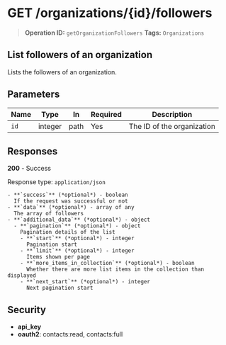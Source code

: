 # GET /organizations/{id}/followers

> **Operation ID:** `getOrganizationFollowers`
> **Tags:** `Organizations`

## List followers of an organization

Lists the followers of an organization.

## Parameters

| Name | Type | In | Required | Description |
|------|------|-------|----------|-------------|
| `id` | integer | path | Yes | The ID of the organization |

## Responses

**200** - Success

Response type: `application/json`

```
- **`success`** (*optional*) - boolean
  If the request was successful or not
- **`data`** (*optional*) - array of any
  The array of followers
- **`additional_data`** (*optional*) - object
  - **`pagination`** (*optional*) - object
    Pagination details of the list
    - **`start`** (*optional*) - integer
      Pagination start
    - **`limit`** (*optional*) - integer
      Items shown per page
    - **`more_items_in_collection`** (*optional*) - boolean
      Whether there are more list items in the collection than displayed
    - **`next_start`** (*optional*) - integer
      Next pagination start
```


## Security

- **api_key**
- **oauth2**: contacts:read, contacts:full